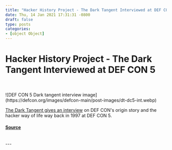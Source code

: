 ```yaml
---
title: "Hacker History Project - The Dark Tangent Interviewed at DEF CON 5"
date: Thu, 14 Jan 2021 17:31:31 -0800
draft: false
type: posts
categories: 
- [object Object]
---
```

# Hacker History Project - The Dark Tangent Interviewed at DEF CON 5

<br/>

<br/>
![DEF CON 5 Dark tangent interview image](https://defcon.org/images/defcon-main/post-images/dt-dc5-int.webp)  

[The Dark Tangent gives an interview](https://youtu.be/ohXjTIAmo1U) on DEF CON's origin story and the hacker way of life way back in 1997 at DEF CON 5.

#### [Source](https://youtu.be/ohXjTIAmo1U)

<br/>
---

